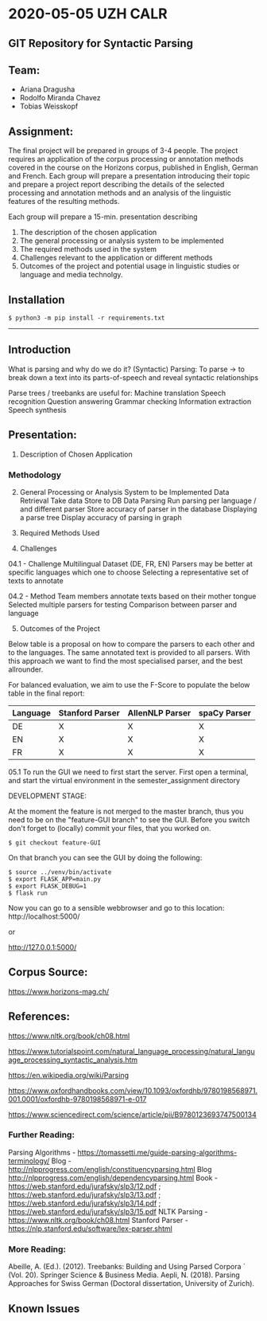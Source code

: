 # 2020-05-05 UZH CALR

## GIT Repository for Syntactic Parsing

## Team:

- Ariana Dragusha
- Rodolfo Miranda Chavez
- Tobias Weisskopf

## Assignment:

The final project will be prepared in groups of 3-4 people. The project requires an application
of the corpus processing or annotation methods covered in the course on the Horizons
corpus, published in English, German and French. Each group will prepare a presentation
introducing their topic and prepare a project report describing the details of the selected
processing and annotation methods and an analysis of the linguistic features of the resulting
methods.


Each group will prepare a 15-min. presentation describing
1. The description of the chosen application
2. The general processing or analysis system to be implemented
3. The required methods used in the system
4. Challenges relevant to the application or different methods
5. Outcomes of the project and potential usage in linguistic studies or language and
media technolgy.


## Installation

```
$ python3 -m pip install -r requirements.txt
```
---

## Introduction
What is parsing and why do we do it?
  (Syntactic) Parsing:
    To parse -> to break down a text into its parts-of-speech 
    and reveal syntactic relationships

  Parse trees / treebanks are useful for:
    Machine translation
    Speech recognition
    Question answering
    Grammar checking
    Information extraction
    Speech synthesis
    

## Presentation:

01. Description of Chosen Application




### Methodology

02. General Processing or Analysis System to be Implemented
  Data Retrieval
    Take data
    Store to DB
  Data Parsing
    Run parsing per language / and different parser
    Store accuracy of parser in the database
    Displaying a parse tree
    Display accuracy of parsing in graph

03. Required Methods Used

04. Challenges

04.1 - Challenge
    Multilingual Dataset (DE, FR, EN)
    Parsers may be better at specific languages which one to choose
    Selecting a representative set of texts to annotate
    
04.2 - Method
    Team members annotate texts based on their mother tongue
    Selected multiple parsers for testing
    Comparison between parser and language

05. Outcomes of the Project

Below table is a proposal on how to compare the parsers to each other and to the languages.
The same annotated text is provided to all parsers. With this approach we want to find the most specialised parser, and the best allrounder.

For balanced evaluation, we aim to use the F-Score to populate the below table in the final report:

Language | Stanford Parser | AllenNLP Parser | spaCy Parser 
---------|-----------------|-----------------|-------------
DE|X|X|X
EN|X|X|X
FR|X|X|X


05.1 To run the GUI we need to first start the server.
First open a terminal, and start the virtual environment in the semester_assignment directory

DEVELOPMENT STAGE:

At the moment the feature is not merged to the master branch, thus you need to be on the "feature-GUI branch" to see the GUI.
Before you switch don't forget to (locally) commit your files, that you worked on.

```
$ git checkout feature-GUI
```

On that branch you can see the GUI by doing the following:

```
$ source ../venv/bin/activate
$ export FLASK_APP=main.py 
$ export FLASK_DEBUG=1
$ flask run
```
Now you can go to a sensible webbrowser and go to this location:
http://localhost:5000/

or 

http://127.0.0.1:5000/

    
## Corpus Source: 

https://www.horizons-mag.ch/

## References:

https://www.nltk.org/book/ch08.html

https://www.tutorialspoint.com/natural_language_processing/natural_language_processing_syntactic_analysis.htm

https://en.wikipedia.org/wiki/Parsing

https://www.oxfordhandbooks.com/view/10.1093/oxfordhb/9780198568971.001.0001/oxfordhb-9780198568971-e-017

https://www.sciencedirect.com/science/article/pii/B9780123693747500134

### Further Reading:

Parsing Algorithms - https://tomassetti.me/guide-parsing-algorithms-terminology/
Blog - http://nlpprogress.com/english/constituencyparsing.html 
Blog http://nlpprogress.com/english/dependencyparsing.html 
Book - https://web.stanford.edu/jurafsky/slp3/12.pdf ; https://web.stanford.edu/jurafsky/slp3/13.pdf ; https://web.stanford.edu/jurafsky/slp3/14.pdf ; https://web.stanford.edu/jurafsky/slp3/15.pdf
NLTK Parsing - https://www.nltk.org/book/ch08.html
Stanford Parser - https://nlp.stanford.edu/software/lex-parser.shtml

### More Reading:

Abeille, A. (Ed.). (2012). Treebanks: Building and Using Parsed Corpora ´ (Vol. 20). Springer Science & Business Media. Aepli, N. (2018). Parsing Approaches for Swiss German (Doctoral dissertation, University of Zurich).

## Known Issues





